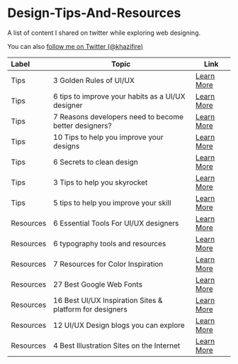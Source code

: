 # Design-Tips-And-Resources
A list of content I shared on twitter while exploring web designing. 

You can also [follow me on Twitter (@khazifire)](https://twitter.com/khazifire)


| Label  | Topic | Link |
| :------------- | ------------- | ------------- |
| Tips  | 3 Golden Rules of UI/UX  |[Learn More](https://twitter.com/khazifire/status/1498887311483805696?s=20&t=xn35s1-KZgwMh8Vpa022Jg)|
| Tips  | 6 tips to improve your habits as a UI/UX designer  |[Learn More](https://twitter.com/khazifire/status/1481871279334760448)|
| Tips  | 7 Reasons developers need to become better designers? |[Learn More](https://twitter.com/khazifire/status/1425792779544760321?s=20&t=rFnXADqkoi3tP7W-o3wvDQ)|
| Tips  | 10 Tips to help you improve your designs |[Learn More](https://twitter.com/khazifire/status/1434849042291253250?s=20&t=rFnXADqkoi3tP7W-o3wvDQ)|
| Tips  | 6 Secrets to clean design   |[Learn More](https://twitter.com/khazifire/status/1438768564454842370)|
| Tips  | 3 Tips to help you skyrocket  |[Learn More](https://twitter.com/khazifire/status/1490917848193310721)|
| Tips  | 5 tips to help you improve your skill  |[Learn More](https://twitter.com/khazifire/status/1494622511904194560)|
| Resources  | 6 Essential Tools For UI/UX designers  |[Learn More](https://twitter.com/khazifire/status/1447580823675289612)|
| Resources  | 6 typography tools and resources  |[Learn More](https://twitter.com/khazifire/status/1483307578956599300)|
| Resources  | 7 Resources for Color Inspiration   |[Learn More](https://twitter.com/khazifire/status/1483666058901082112)|
| Resources  | 27 Best Google Web Fonts  |[Learn More](https://twitter.com/khazifire/status/1438149453223890944?s=20&t=rFnXADqkoi3tP7W-o3wvDQ)|
| Resources  |16 Best UI/UX Inspiration Sites & platform for designers  |[Learn More](https://twitter.com/khazifire/status/1435569750671716354?s=20&t=rFnXADqkoi3tP7W-o3wvDQ)|
| Resources  | 12 UI/UX Design blogs you can explore |[Learn More](https://twitter.com/khazifire/status/1496354166570209280?s=20&t=rFnXADqkoi3tP7W-o3wvDQ)|
| Resources  | 4 Best Illustration Sites on the Internet |[Learn More](https://twitter.com/khazifire/status/1422909575993298950?s=20&t=rFnXADqkoi3tP7W-o3wvDQ)|
